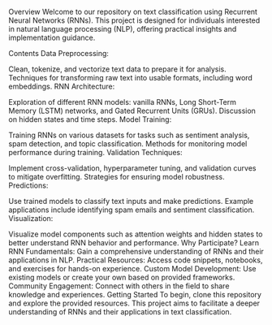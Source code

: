 
Overview
Welcome to our repository on text classification using Recurrent Neural Networks (RNNs). This project is designed for individuals interested in natural language processing (NLP), offering practical insights and implementation guidance.

Contents
Data Preprocessing:

Clean, tokenize, and vectorize text data to prepare it for analysis.
Techniques for transforming raw text into usable formats, including word embeddings.
RNN Architecture:

Exploration of different RNN models: vanilla RNNs, Long Short-Term Memory (LSTM) networks, and Gated Recurrent Units (GRUs).
Discussion on hidden states and time steps.
Model Training:

Training RNNs on various datasets for tasks such as sentiment analysis, spam detection, and topic classification.
Methods for monitoring model performance during training.
Validation Techniques:

Implement cross-validation, hyperparameter tuning, and validation curves to mitigate overfitting.
Strategies for ensuring model robustness.
Predictions:

Use trained models to classify text inputs and make predictions.
Example applications include identifying spam emails and sentiment classification.
Visualization:

Visualize model components such as attention weights and hidden states to better understand RNN behavior and performance.
Why Participate?
Learn RNN Fundamentals: Gain a comprehensive understanding of RNNs and their applications in NLP.
Practical Resources: Access code snippets, notebooks, and exercises for hands-on experience.
Custom Model Development: Use existing models or create your own based on provided frameworks.
Community Engagement: Connect with others in the field to share knowledge and experiences.
Getting Started
To begin, clone this repository and explore the provided resources. This project aims to facilitate a deeper understanding of RNNs and their applications in text classification.
